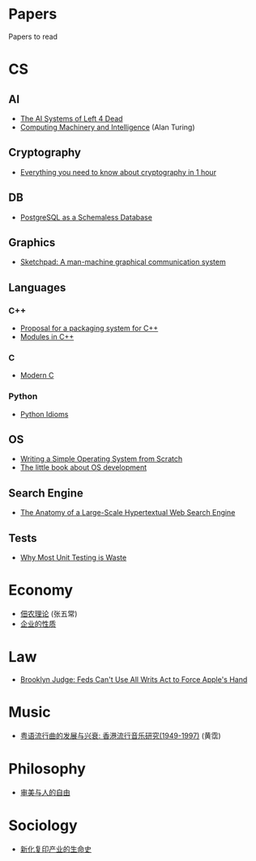 # Papers
Papers to read

# CS

## AI
* [The AI Systems of Left 4 Dead](http://www.valvesoftware.com/publications/2009/ai_systems_of_l4d_mike_booth.pdf)
* [Computing Machinery and Intelligence](http://www.abelard.org/turpap/turpap.pdf) (Alan Turing)

## Cryptography
* [Everything you need to know about cryptography in 1 hour](http://www.daemonology.net/papers/crypto1hr.pdf)

## DB
* [PostgreSQL as a Schemaless Database](https://wiki.postgresql.org/images/b/b4/Pg-as-nosql-pgday-fosdem-2013.pdf)

## Graphics
* [Sketchpad: A man-machine graphical communication system](https://www.cl.cam.ac.uk/techreports/UCAM-CL-TR-574.pdf)

## Languages
### C++
* [Proposal for a packaging system for C++](http://open-std.org/JTC1/SC22/WG21/docs/papers/2016/p0235r0.pdf)
* [Modules in C++](http://www.open-std.org/jtc1/sc22/wg21/docs/papers/2006/n2073.pdf)

### C
* [Modern C](http://icube-icps.unistra.fr/img_auth.php/d/db/ModernC.pdf)

### Python
* [Python Idioms](http://safehammad.com/downloads/python-idioms-2014-01-16.pdf)


## OS
* [Writing a Simple Operating System from Scratch](http://www.cs.bham.ac.uk/~exr/lectures/opsys/10_11/lectures/os-dev.pdf)
* [The little book about OS development](http://littleosbook.github.io/book.pdf)

## Search Engine
* [The Anatomy of a Large-Scale Hypertextual Web Search Engine](http://ilpubs.stanford.edu:8090/361/1/1998-8.pdf)

## Tests
* [Why Most Unit Testing is Waste](http://www.rbcs-us.com/documents/Why-Most-Unit-Testing-is-Waste.pdf)



# Economy
* [佃农理论](./papers/DDLL.pdf) (张五常)
* [企业的性质](http://jslz.wh.sdu.edu.cn/uploadfiles/file/1304050181383.pdf)


# Law
* [Brooklyn Judge: Feds Can't Use All Writs Act to Force Apple's Hand](http://blogs.reuters.com/alison-frankel/files/2016/02/applebrooklyn-2.29.16order.pdf)

# Music
* [粤语流行曲的发展与兴衰: 香港流行音乐研究(1949-1997)](./papers/1949.pdf) (黄霑)

# Philosophy
* [审美与人的自由](http://hum.gzu.edu.cn/picture/article/281/02/c4/1aafacd64ce2a6a874ea8298de48/7b658d62-9300-415b-a6da-564ada255cf3.pdf)


# Sociology
* [新化复印产业的生命史](./papers/新化复印产业的生命史_冯军旗.pdf)



